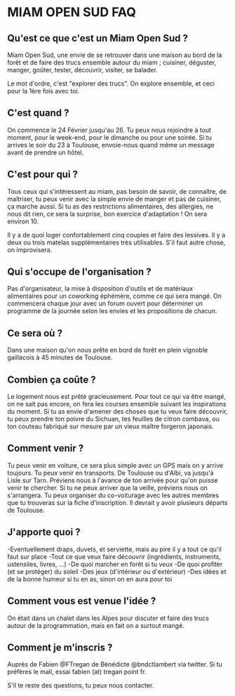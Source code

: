 # MIAM OPEN SUD FAQ


## Qu'est ce que c'est un Miam Open Sud ?  

Miam Open Sud, une envie de se retrouver dans une maison au bord de la forêt et de faire des trucs ensemble autour du miam ; cuisiner, déguster, manger, goûter, tester, découvrir, visiter, se balader.

Le mot d'ordre, c'est "explorer des trucs". On explore ensemble, et ceci pour la 1ère fois avec toi.

## C'est quand ?  

On commence le 24 Février jusqu'au 26.
Tu peux nous rejoindre à tout moment, pour le week-end, pour le dimanche ou pour une soirée.
Si tu arrives le soir du 23 à Toulouse, envoie-nous quand même un message avant de prendre un hôtel.

## C'est pour qui ?  

Tous ceux qui s'intéressent au miam, pas besoin de savoir, de connaître, de maîtriser, tu peux venir avec la simple envie de manger et pas de cuisiner, ça marche aussi.
Si tu as des restrictions alimentaires, des allergies, ne nous dit rien, ce sera la surprise, bon exercice d'adaptation !
On sera environ 10.

Il y a de quoi loger confortablement cinq couples et faire des lessives. Il y a deux ou trois matelas supplémentaires très utilisables. S'il faut autre chose, on improvisera. 

## Qui s'occupe de l'organisation ?  

Pas d'organisateur, la mise à disposition d'outils et de matériaux alimentaires pour un coworking éphémère, comme ce qui sera mangé.
On commencera chaque jour avec un forum ouvert pour déterminer un programme de la journée selon les envies et les propositions de chacun.

## Ce sera où ?  

Dans une maison qu'on nous prête en bord de forêt en plein vignoble gaillacois à 45 minutes de Toulouse.

## Combien ça coûte ?  

Le logement nous est prêté gracieusement.
Pour tout ce qui va être mangé, on ne sait pas encore, on fera les courses ensemble suivant les inspirations du moment.
Si tu as envie d'amener des choses que tu veux faire découvrir, tu peux prendre ton poivre du Sichuan, tes feuilles de citron combava, ou ton couteau fabriqué sur mesure par un vieux maître forgeron japonais.

## Comment venir ?  

Tu peux venir en voiture, ce sera plus simple avec un GPS mais on y arrive toujours.
Tu peux venir en transports. De Toulouse ou d'Albi, va jusqu'à Lisle sur Tarn. Préviens nous à l'avance de ton arrivée pour qu'on puisse venir te chercher. Si tu ne peux arriver que la veille, préviens nous on s'arrangera.
Tu peux organiser du co-voiturage avec les autres membres que tu trouveras sur la fiche d'inscription. Il devrait y avoir plusieurs départs de Toulouse.

## J'apporte quoi ?  

-Eventuellement draps, duvets, et serviette, mais au pire il y a tout ce qu'il faut sur place
-Tout ce que veux faire découvrir (ingrédients, instruments, ustensiles, livres, ...)
-De quoi marcher en forêt si tu veux
-De quoi profiter (et se protéger) du soleil
-Des jeux (d'intérieur ou d'extérieur)
-Des idées et de la bonne humeur si tu en as, sinon on en aura pour toi

## Comment vous est venue l'idée ?  

On était dans un chalet dans les Alpes pour discuter et faire des trucs autour de la programmation, mais en fait on a surtout mangé.

## Comment je m'inscris ?  

Auprès de Fabien @FTregan de Bénédicte @bndctlambert via twitter. Si tu préfères le mail, essai fabien (at) tregan point fr.

S'il te reste des questions, tu peux nous contacter.



